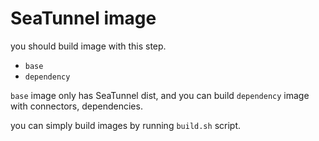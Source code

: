 # SeaTunnel image

you should build image with this step.
- `base`
- `dependency`

`base` image only has SeaTunnel dist, and you can build `dependency` image with connectors, dependencies.

you can simply build images by running `build.sh` script.
